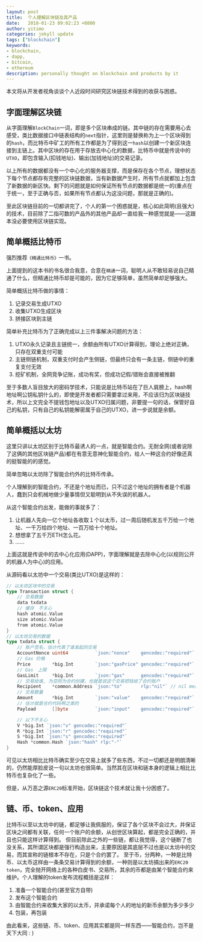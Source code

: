 ```yaml
---
layout: post
title:  个人理解区块链及其产品
date:   2018-01-23 09:02:23 +0800
author: yitimo
categories: jekyll update
tags: ["blockchain"]
keywords:
- blockchain,
- dapp,
- bitcoin,
- ethereum
description: personally thought on blockchain and products by it
---
```


本文将从开发者视角谈谈个人近段时间研究区块链技术得到的收获与困惑。

## 字面理解区块链
从字面理解``BlockChain``一词，即是多个区块串成的链。其中链的存在需要用心去感受，类比数据接口中链表结构的``next``指针，这里则是替换称为上一个区块得到的``hash``，而比特币中矿工的所有工作都是为了得到这一``hash``以创建一个新区块连接到主链上。其中区块的存在用于存放去中心化的数据，比特币中就是传说中的``UTXO``，即包含输入(扣钱地址)、输出(加钱地址)的交易记录。

以上所有的数据都没有一个中心化的服务器支撑，而是保存在各个节点，理想状态下每个节点都存有完整的区块链数据，当有新数据产生时，所有节点就都加上包含了新数据的新区快。剩下的问题就是如何保证所有节点的数据都是统一的(重点在于统一，至于正确与否，如果所有节点都认为这没问题，那就是正确的)。

至此区块链目前的一切都讲完了，个人的第一个困惑就是，核心如此简明(且强大)的技术，目前除了二指可数的产品外的其他产品却一直给我一种感觉就是——这跟本没必要使用区块链实现。

## 简单概括比特币
强烈推荐``《精通比特币》``一书。

上面提到的这本书的书名很合我意，合意在``精通``一词，聪明人从不敢轻易说自己精通了什么，但精通比特币却是可能的，因为它足够简单，虽然简单却足够强大。

简单概括比特币做的事情：
1. 记录交易生成UTXO
2. 收集UTXO生成区块
3. 拼接区块到主链

简单补充比特币为了正确完成以上三件事解决问题的方法：
1. UTXO永久记录且主链统一，余额由所有UTXO计算得到，理论上绝对正确，只存在双重支付可能
2. 主链侧链机制，双重支付时会产生侧链，但最终只会有一条主链，侧链中的重复支付无效
3. 挖矿机制，全网竞争记账，成功有奖，但成功记假/错账会直接被推翻

至于多数人盲目放大的密码学技术，只能说是比特币站在了巨人肩膀上，hash啊地址啊公钥私钥什么的，即使是开发者都只需要拿过来用，不应该归为区块链技术，所以上文完全不提钱包地址以及UTXO归属问题，非要提一句的话，保管好自己的私钥，只有自己的私钥能解密属于自己的UTXO，进一步说就是余额。

## 简单概括以太坊
这里只讲以太坊区别于比特币最诱人的一点，就是智能合约。无耐全网(或者说除了这俩的其他区块链产品)都在有意无意神化智能合约，给人一种这合约好像还真的挺智能的的感觉。

简单忽略以太坊除了智能合约外的比特币传承。

个人理解到的智能合约，不还是个地址而已，只不过这个地址的拥有者是个机器人，蠢到只会机械地做少量事情但又聪明到从不失误的机器人。

从这个智能合约出发，能做的事就多了：
1. 让机器人先向一亿个地址各收取１个以太币，过一周后随机发五千万给一个地址、一千万给四个地址、一百万给十个地址。
2. 想想拿了五千万ETH怎么花。
3. ......

上面这就是传说中的去中心化应用(DAPP)，字面理解就是去除中心化(以规则公开的机器人为中心)的应用。

从源码看以太坊中一个交易(类比UTXO)是这样的：
``` go
// 以太坊区块中的交易
type Transaction struct {
	// 交易数据
	data txdata
	// 缓存　不关心
	hash atomic.Value
	size atomic.Value
	from atomic.Value
}
// 以太坊交易的数据
type txdata struct {
	// 账户签名，估计代表了谁发起的交易
	AccountNonce uint64          `json:"nonce"    gencodec:"required"`
	// Gas 价格
	Price        *big.Int        `json:"gasPrice" gencodec:"required"`
	// Gas　上限
	GasLimit     *big.Int        `json:"gas"      gencodec:"required"`
	// 交易给谁, 为空则为合约创建，也就是说这个交易把钱给了合约账户
	Recipient    *common.Address `json:"to"       rlp:"nil"` // nil means contract creation
	// 交易数量
	Amount       *big.Int        `json:"value"    gencodec:"required"`
	// 估计就是合约代码啊之类的
	Payload      []byte          `json:"input"    gencodec:"required"`

	// 以下不关心
	V *big.Int `json:"v" gencodec:"required"`
	R *big.Int `json:"r" gencodec:"required"`
	S *big.Int `json:"s" gencodec:"required"`
	Hash *common.Hash `json:"hash" rlp:"-"`
}
```

可见以太坊相比比特币确实至少在交易上就多了些东西，不过一切都还是明朗清晰的，仍然能厚脸皮说一句以太坊也很简单。当然其在区块和链本身的逻辑上相比比特币也复杂化了一些。

但是，从万恶之源``ERC20``标准开始，区块链这个技术就让我十分困惑了。

## 链、币、token、应用
比特币以至以太坊中的链，都足够让我佩服的，保证了各个区块不会过大，并保证区块之间都有关联，任何一个账户的余额，从创世区块算起，都是完全正确的，并且也只能这样计算得到。
但目前除此之外的一些链，都让我觉得，这个链断了也没关系，其所谓区块都是强行构造出来，主要原因是其底层不过也是以太坊中的交易，而其宣称的链根本不存在，只是个合约罢了。
至于币，分两种，一种是比特币、以太币这样由一条条交易计算得到的余额，一种则是以太坊搞出来的``ERC20 token``，完全抛开网络上的各种白皮书、交易所，其余的币都是由某个智能合约来维护。个人理解的token发布流程概括是这样：
1. 准备一个智能合约(甚至官方自带)
2. 发布这个智能合约
3. 由智能合约来收集大家的以太币，并承诺每个人的地址的新币余额为多少多少
4. 包装，再包装

由此看来，这些链、币、token、应用其实都是同一样东西——智能合约，岂不是天下大同 : )
